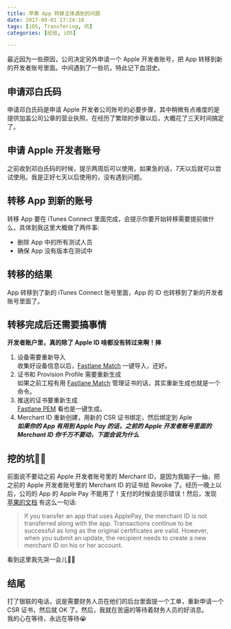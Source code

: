 ```yaml
---
title: 苹果 App 转移主体遇到的问题
date: 2017-09-01 17:24:18
tags: [iOS, Transfering, 坑]
categories: [经验, iOS]

---
```




最近因为一些原因，公司决定另外申请一个 Apple 开发者账号，把 App 转移到新的开发者账号里面。中间遇到了一些坑，特此记下血泪史。

<!-- more -->

## 申请邓白氏码

申请邓白氏码是申请 Apple 开发者公司账号的必要步骤，其中稍微有点难度的是提供加盖公司公章的营业执照，在经历了繁琐的步骤以后，大概花了三天时间搞定了。

## 申请 Apple 开发者账号

之前收到邓白氏码的时候，提示两周后可以使用，如果急的话，7天以后就可以尝试使用。我是正好七天以后使用的，没有遇到问题。

## 转移 App 到新的账号

转移 App 要在 iTunes Connect 里面完成，会提示你要开始转移需要提前做什么，具体到我这里大概做了两件事:

* 删除 App 中的所有测试人员
* 确保 App 没有版本在测试中

## 转移的结果
App 转移到了新的 iTunes Connect 账号里面，App 的 ID 也转移到了新的开发者账号里面了。

## 转移完成后还需要搞事情
**开发者账户里，真的除了 Apple ID 啥都没有转过来啊！摔**
1. 设备需要重新导入 <br>收集好设备信息以后，[Fastlane Match](https://github.com/fastlane/fastlane/tree/master/match) 一键导入，还好。
2. 证书和 Provision Profile 需要重新生成 <br>如果之前工程有用 [Fastlane Match](https://github.com/fastlane/fastlane/tree/master/match)  管理证书的话，其实重新生成也就是一个命令。
3. 推送的证书要重新生成 <br> [Fastlane PEM](https://github.com/fastlane/fastlane/tree/master/pem) 看也是一键生成。
4. Merchant ID 重新创建，用新的 CSR 证书绑定，然后绑定到 Aple  <br> ***如果你的 App 有用到 Apple Pay 的话，之前的 Apple 开发者账号里面的 Merchant ID 你千万不要动，下面会说为什么***



## 挖的坑🤦‍♂️

前面说不要动之前 Apple 开发者账号里的 Merchant ID，是因为我脑子一抽，把之前的 Apple 开发者账号里的 Merchant ID 的证书给 Revoke 了。经历一晚上以后，公司的 App 的 Apple Pay 不能用了！支付的时候会提示错误！然后，发现 [苹果的文档](https://developer.apple.com/library/content/documentation/LanguagesUtilities/Conceptual/iTunesConnect_Guide/Chapters/TransferringAndDeletingApps.html) 有这么一句话:

>If you transfer an app that uses ApplePay, the merchant ID is not transferred along with the app. Transactions continue to be successful as long as the original certificates are valid. However, when you submit an update, the recipient needs to create a new merchant ID on his or her account.

看到这里我先哭一会儿🤦‍♂️

## 结尾 ##

打了银联的电话，说是需要财务人员在他们的后台里面提一个工单，重新申请一个 CSR 证书，然后就 OK 了。然后，我就在苦逼的等待着财务人员的好消息。<br>我的心在等待，永远在等待😭
